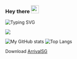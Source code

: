 ### Hey there <img src="https://media.giphy.com/media/hvRJCLFzcasrR4ia7z/giphy.gif" width="25px">
![Typing SVG](https://readme-typing-svg.herokuapp.com/?font=roboto&color=%4568FF&size=18&vCenter=true&height=16&lines=Hello%20There,%20I%20am%20Daksh)

![](https://visitor-badge.glitch.me/badge?page_id=DakshRocks21.DakshRocks21)
  
  
![My GitHub stats](https://github-readme-stats.vercel.app/api?username=dakshrocks21&count_private=true&show_icons=true&theme=monokai)
![Top Langs](https://github-readme-stats.vercel.app/api/top-langs/?username=dakshrocks21&theme=monokai&layout=compact&count_private=true&langs_count=6)</br>

Download <a href="https://apps.apple.com/us/app/arrivalsg/id1597543310">ArrivalSG</a> 
